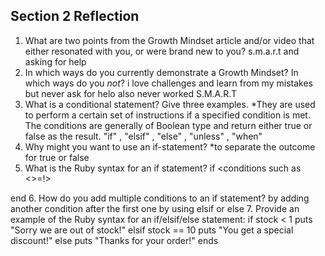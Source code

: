 ## Section 2 Reflection

1. What are two points from the Growth Mindset article and/or video that either resonated with you, or were brand new to you?
s.m.a.r.t and asking for help
2. In which ways do you currently demonstrate a Growth Mindset? In which ways do you _not_?
i love challenges and learn from my mistakes but never ask for helo also never worked S.M.A.R.T
3. What is a conditional statement? Give three examples.
*They are used to perform a certain set of instructions if a specified condition is met. The conditions are generally of Boolean type and return either true or false as the result.  "if" , "elsif" , "else" , "unless" , "when"
4. Why might you want to use an if-statement?
*to separate the outcome for true or false 
5. What is the Ruby syntax for an if statement?
if <variable> <conditions such as <>=!>
<the action if the statment is true>
end
6. How do you add multiple conditions to an if statement?
by adding another condition after the first one by using elsif or else
7. Provide an example of the Ruby syntax for an if/elsif/else statement:
if stock < 1
  puts "Sorry we are out of stock!"
elsif stock == 10
  puts "You get a special discount!"
else
  puts "Thanks for your order!"
ends
